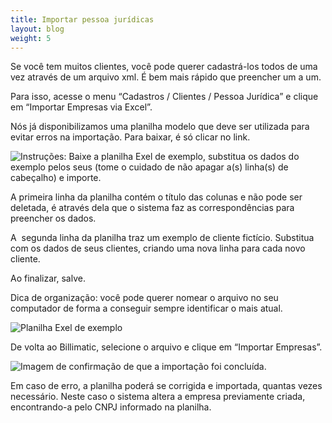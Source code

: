 ```yaml
---
title: Importar pessoa jurídicas
layout: blog
weight: 5
---
```

<!--StartFragment-->

Se você tem muitos clientes, você pode querer cadastrá-los todos de uma vez através de um arquivo xml. É bem mais rápido que preencher um a um.

Para isso, acesse o menu “Cadastros / Clientes / Pessoa Jurídica” e clique em “Importar Empresas via Excel”.

Nós já disponibilizamos uma planilha modelo que deve ser utilizada para evitar erros na importação. Para baixar, é só clicar no link.

<!--EndFragment-->

![Instruções: Baixe a planilha Exel de exemplo, substitua os dados do exemplo pelos seus (tome o cuidado de não apagar a(s) linha(s) de cabeçalho) e importe.](/images/uploads/importar-pessoa-jurídicas-1.png "Importar pessoa jurídicas - 1")

<!--StartFragment-->

A primeira linha da planilha contém o título das colunas e não pode ser deletada, é através dela que o sistema faz as correspondências para preencher os dados.

A  segunda linha da planilha traz um exemplo de cliente fictício. Substitua com os dados de seus clientes, criando uma nova linha para cada novo cliente.

Ao finalizar, salve. 

Dica de organização: você pode querer nomear o arquivo no seu computador de forma a conseguir sempre identificar o mais atual.

<!--EndFragment-->

![Planilha Exel de exemplo](/images/uploads/importar-pessoa-jurídicas-2.png "Importar pessoa jurídicas - 2")

<!--StartFragment-->

De volta ao Billimatic, selecione o arquivo e clique em “Importar Empresas”.

<!--EndFragment-->

![Imagem de confirmação de que a importação foi concluída.](/images/uploads/importar-pessoa-jurídicas-3.png "Importar pessoa jurídicas - 3")

<!--StartFragment-->

Em caso de erro, a planilha poderá se corrigida e importada, quantas vezes necessário. Neste caso o sistema altera a empresa previamente criada, encontrando-a pelo CNPJ informado na planilha.

<!--EndFragment-->